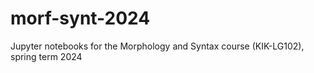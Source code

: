 # morf-synt-2024
Jupyter notebooks for the Morphology and Syntax course (KIK-LG102), spring term 2024
